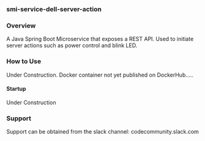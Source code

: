 ### smi-service-dell-server-action

### Overview

A Java Spring Boot Microservice that exposes a REST API.  Used to initiate server actions such as power control and blink LED.

### How to Use

Under Construction. Docker container not yet published on DockerHub..... 

#### Startup

Under Construction

### Support
Support can be obtained from the slack channel:
codecommunity.slack.com

